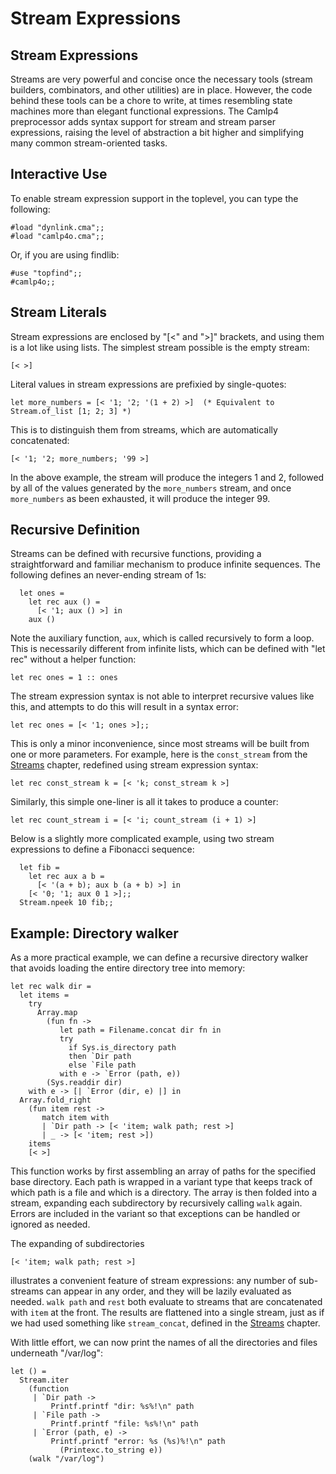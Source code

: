 Stream Expressions
==================

Stream Expressions
------------------

Streams are very powerful and concise once the necessary tools (stream
builders, combinators, and other utilities) are in place. However, the
code behind these tools can be a chore to write, at times resembling
state machines more than elegant functional expressions. The Camlp4
preprocessor adds syntax support for stream and stream parser
expressions, raising the level of abstraction a bit higher and
simplifying many common stream-oriented tasks.

Interactive Use
---------------

To enable stream expression support in the toplevel, you can type the
following:


    #load "dynlink.cma";;
    #load "camlp4o.cma";;

Or, if you are using findlib:

    #use "topfind";;
    #camlp4o;;

Stream Literals
---------------

Stream expressions are enclosed by "[\<" and "\>]" brackets, and using
them is a lot like using lists. The simplest stream possible is the
empty stream:

    [< >]

Literal values in stream expressions are prefixied by single-quotes:

    let more_numbers = [< '1; '2; '(1 + 2) >]  (* Equivalent to Stream.of_list [1; 2; 3] *)

This is to distinguish them from streams, which are automatically
concatenated:

    [< '1; '2; more_numbers; '99 >]

In the above example, the stream will produce the integers 1 and 2,
followed by all of the values generated by the `more_numbers` stream,
and once `more_numbers` as been exhausted, it will produce the integer
99.

Recursive Definition
--------------------

Streams can be defined with recursive functions, providing a
straightforward and familiar mechanism to produce infinite sequences.
The following defines an never-ending stream of 1s:

      let ones =
        let rec aux () =
          [< '1; aux () >] in
        aux ()

Note the auxiliary function, `aux`, which is called recursively to form
a loop. This is necessarily different from infinite lists, which can be
defined with "let rec" without a helper function:

    let rec ones = 1 :: ones

The stream expression syntax is not able to interpret recursive values
like this, and attempts to do this will result in a syntax error:

    let rec ones = [< '1; ones >];;

This is only a minor inconvenience, since most streams will be built
from one or more parameters. For example, here is the `const_stream`
from the [Streams](streams.html "Streams") chapter, redefined using
stream expression syntax:

    let rec const_stream k = [< 'k; const_stream k >]

Similarly, this simple one-liner is all it takes to produce a counter:

    let rec count_stream i = [< 'i; count_stream (i + 1) >]

Below is a slightly more complicated example, using two stream
expressions to define a Fibonacci sequence:

      let fib =
        let rec aux a b =
          [< '(a + b); aux b (a + b) >] in
        [< '0; '1; aux 0 1 >];;
      Stream.npeek 10 fib;;

Example: Directory walker
-------------------------

As a more practical example, we can define a recursive directory walker
that avoids loading the entire directory tree into memory:

    let rec walk dir =
      let items =
        try
          Array.map
            (fun fn ->
               let path = Filename.concat dir fn in
               try
                 if Sys.is_directory path
                 then `Dir path
                 else `File path
               with e -> `Error (path, e))
            (Sys.readdir dir)
        with e -> [| `Error (dir, e) |] in
      Array.fold_right
        (fun item rest ->
           match item with
           | `Dir path -> [< 'item; walk path; rest >]
           | _ -> [< 'item; rest >])
        items
        [< >]

This function works by first assembling an array of paths for the
specified base directory. Each path is wrapped in a variant type that
keeps track of which path is a file and which is a directory. The array
is then folded into a stream, expanding each subdirectory by recursively
calling `walk` again. Errors are included in the variant so that
exceptions can be handled or ignored as needed.

The expanding of subdirectories

    [< 'item; walk path; rest >]

illustrates a convenient feature of stream expressions: any number of
sub-streams can appear in any order, and they will be lazily evaluated
as needed. `walk path` and `rest` both evaluate to streams that are
concatenated with `item` at the front. The results are flattened into a
single stream, just as if we had used something like `stream_concat`,
defined in the [Streams](streams.html "Streams") chapter.

With little effort, we can now print the names of all the directories
and files underneath "/var/log":

    let () =
      Stream.iter
        (function
         | `Dir path ->
             Printf.printf "dir: %s%!\n" path
         | `File path ->
             Printf.printf "file: %s%!\n" path
         | `Error (path, e) ->
             Printf.printf "error: %s (%s)%!\n" path
               (Printexc.to_string e))
        (walk "/var/log")
